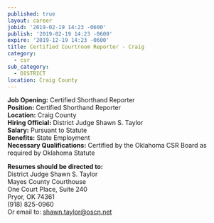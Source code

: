 ```yaml
---
published: true
layout: career
jobid: '2019-02-19 14:23 -0600'
publish: '2019-02-19 14:23 -0600'
expire: '2019-12-19 14:23 -0600'
title: Certified Courtroom Reporter - Craig
category:
  - csr
sub_category:
  - DISTRICT
location: Craig County
---
```

**Job Opening:** Certified Shorthand Reporter  
**Position:** Certified Shorthand Reporter  
**Location:** Craig County  
**Hiring Official:** District Judge Shawn S. Taylor  
**Salary:** Pursuant to Statute   
**Benefits:** State Employment  
**Necessary Qualifications:** Certified by the Oklahoma CSR Board as required by Oklahoma Statute  

**Resumes should be directed to:**  
District Judge Shawn S. Taylor  
Mayes County Courthouse  
One Court Place, Suite 240  
Pryor, OK 74361  
(918) 825-0960  
Or email to:  [shawn.taylor@oscn.net](mailto:shawn.taylor@oscn.net)

